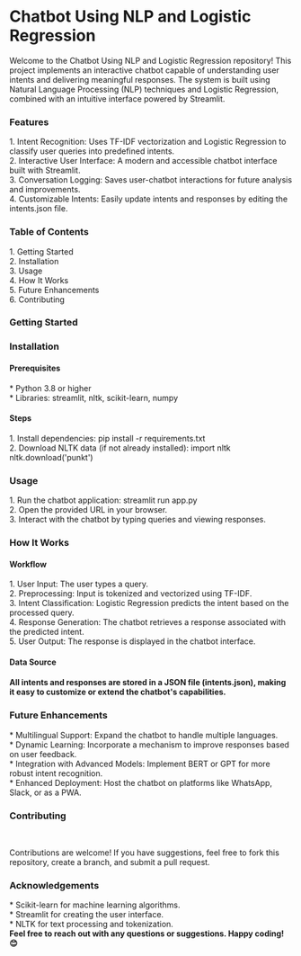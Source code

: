 <h1>Chatbot Using NLP and Logistic Regression</h1>
<p>Welcome to the Chatbot Using NLP and Logistic Regression repository! This project implements an interactive chatbot capable of understanding user intents and delivering meaningful responses. The system is built using Natural Language Processing (NLP) techniques and Logistic Regression, combined with an intuitive interface powered by Streamlit.</p>

<h3>Features</h3>
1. Intent Recognition: Uses TF-IDF vectorization and Logistic Regression to classify user queries into predefined intents.<br>
2. Interactive User Interface: A modern and accessible chatbot interface built with Streamlit.<br>
3. Conversation Logging: Saves user-chatbot interactions for future analysis and improvements.<br>
4. Customizable Intents: Easily update intents and responses by editing the intents.json file.<br>
<h3>Table of Contents</h3>
1. Getting Started<br>
2. Installation<br>
3. Usage<br>
4. How It Works<br>
5. Future Enhancements<br>
6. Contributing<br>
<h3>Getting Started<h3>
<h3>Installation</h3>
<h4>Prerequisites</h4>
* Python 3.8 or higher<br>
* Libraries: streamlit, nltk, scikit-learn, numpy<br>
<h4>Steps</h4> 
1. Install dependencies:
      pip install -r requirements.txt <br>
2. Download NLTK data (if not already installed):
      import nltk<br>
      nltk.download('punkt') <br>

<h3>Usage</h3>
1. Run the chatbot application:
     streamlit run app.py<br>
2. Open the provided URL in your browser.<br>
3. Interact with the chatbot by typing queries and viewing responses.<br>

<h3>How It Works</h3>
   <h4>Workflow</h4>
    1. User Input: The user types a query.<br>
    2. Preprocessing: Input is tokenized and vectorized using TF-IDF.<br>
    3. Intent Classification: Logistic Regression predicts the intent based on the processed query.<br>
    4. Response Generation: The chatbot retrieves a response associated with the predicted intent.<br>
    5. User Output: The response is displayed in the chatbot interface.<br>
  <h4>Data Source<h4>
    <p>All intents and responses are stored in a JSON file (intents.json), making it easy to customize or extend the chatbot's capabilities.</p>
<h3>Future Enhancements</h3>
  * Multilingual Support: Expand the chatbot to handle multiple languages.<br>
  * Dynamic Learning: Incorporate a mechanism to improve responses based on user feedback.<br>
  * Integration with Advanced Models: Implement BERT or GPT for more robust intent recognition.<br>
  * Enhanced Deployment: Host the chatbot on platforms like WhatsApp, Slack, or as a PWA.<br>
<h3>Contributing</h3><br>
<p>Contributions are welcome! If you have suggestions, feel free to fork this repository, create a branch, and submit a pull request.</p>
<h3>Acknowledgements</h3>
* Scikit-learn for machine learning algorithms. <br>
* Streamlit for creating the user interface. <br>
* NLTK for text processing and tokenization. <br>
<strong>Feel free to reach out with any questions or suggestions. Happy coding! 😊</strong>
